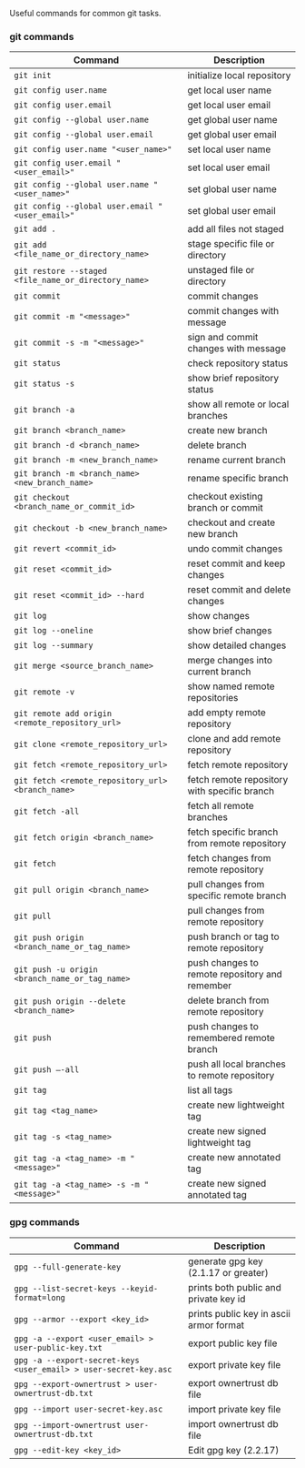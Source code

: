 Useful commands for common git tasks.

### git commands

| Command                                              | Description                                    |
| ---------------------------------------------------- | ---------------------------------------------- |
| `git init`                                           | initialize local repository                    |
| `git config user.name`                               | get local user name                            |
| `git config user.email`                              | get local user email                           |
| `git config --global user.name`                      | get global user name                           |
| `git config --global user.email`                     | get global user email                          |
| `git config user.name "<user_name>"`                 | set local user name                            |
| `git config user.email "<user_email>"`               | set local user email                           |
| `git config --global user.name "<user_name>"`        | set global user name                           |
| `git config --global user.email "<user_email>"`      | set global user email                          |
| `git add .`                                          | add all files not staged                       |
| `git add <file_name_or_directory_name>`              | stage specific file or directory               |
| `git restore --staged <file_name_or_directory_name>` | unstaged file or directory                     |
| `git commit`                                         | commit changes                                 |
| `git commit -m "<message>"`                          | commit changes with message                    |
| `git commit -s -m "<message>"`                       | sign and commit changes with message           |
| `git status`                                         | check repository status                        |
| `git status -s`                                      | show brief repository status                   |
| `git branch -a`                                      | show all remote or local branches              |
| `git branch <branch_name>`                           | create new branch                              |
| `git branch -d <branch_name>`                        | delete branch                                  |
| `git branch -m <new_branch_name>`                    | rename current branch                          |
| `git branch -m <branch_name> <new_branch_name>`      | rename specific branch                         |
| `git checkout <branch_name_or_commit_id>`            | checkout existing branch or commit             |
| `git checkout -b <new_branch_name>`                  | checkout and create new branch                 |
| `git revert <commit_id>`                             | undo commit changes                            |
| `git reset <commit_id>`                              | reset commit and keep changes                  |
| `git reset <commit_id> --hard`                       | reset commit and delete changes                |
| `git log`                                            | show changes                                   |
| `git log --oneline`                                  | show brief changes                             |
| `git log --summary`                                  | show detailed changes                          |
| `git merge <source_branch_name>`                     | merge changes into current branch              |
| `git remote -v`                                      | show named remote repositories                 |
| `git remote add origin <remote_repository_url>`      | add empty remote repository                    |
| `git clone <remote_repository_url>`                  | clone and add remote repository                |
| `git fetch <remote_repository_url>`                  | fetch remote repository                        |
| `git fetch <remote_repository_url> <branch_name>`    | fetch remote repository with specific branch   |
| `git fetch -all`                                     | fetch all remote branches                      |
| `git fetch origin <branch_name>`                     | fetch specific branch from remote repository   |
| `git fetch`                                          | fetch changes from remote repository           |
| `git pull origin <branch_name>`                      | pull changes from specific remote branch       |
| `git pull`                                           | pull changes from remote repository            |
| `git push origin <branch_name_or_tag_name>`          | push branch or tag to remote repository        |
| `git push -u origin <branch_name_or_tag_name>`       | push changes to remote repository and remember |
| `git push origin --delete <branch_name>`             | delete branch from remote repository           |
| `git push`                                           | push changes to remembered remote branch       |
| `git push —-all`                                     | push all local branches to remote repository   |
| `git tag`                                            | list all tags                                  |
| `git tag <tag_name>`                                 | create new lightweight tag                     |
| `git tag -s <tag_name>`                              | create new signed lightweight tag              |
| `git tag -a <tag_name> -m "<message>"`               | create new annotated tag                       |
| `git tag -a <tag_name> -s -m "<message>"`            | create new signed annotated tag                |

### gpg commands

| Command                                                          | Description                             |
| ---------------------------------------------------------------- | --------------------------------------- |
| `gpg --full-generate-key`                                        | generate gpg key (2.1.17 or greater)    |
| `gpg --list-secret-keys --keyid-format=long`                     | prints both public and private key id   |
| `gpg --armor --export <key_id>`                                  | prints public key in ascii armor format |
| `gpg -a --export <user_email> > user-public-key.txt`             | export public key file                  |
| `gpg -a --export-secret-keys <user_email> > user-secret-key.asc` | export private key file                 |
| `gpg --export-ownertrust > user-ownertrust-db.txt`               | export ownertrust db file               |
| `gpg --import user-secret-key.asc`                               | import private key file                 |
| `gpg --import-ownertrust user-ownertrust-db.txt`                 | import ownertrust db file               |
| `gpg --edit-key <key_id>`                                        | Edit gpg key (2.2.17)                   |
